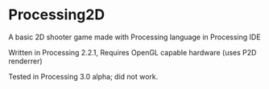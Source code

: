 # Processing2D
A basic 2D shooter game made with Processing language in Processing IDE

Written in Processing 2.2.1, Requires OpenGL capable hardware (uses P2D renderrer)

Tested in Processing 3.0 alpha; did not work.
